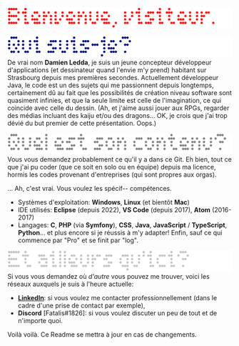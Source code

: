 ![Header](Readme_img/Header.png)

![Who am I?](Readme_img/WhoamI.png)
De vrai nom **Damien Ledda**, je suis un jeune concepteur développeur d'applications (et dessinateur quand l'envie m'y prend) habitant sur Strasbourg depuis mes premières secondes. Actuellement développeur Java, le code est un des sujets qui me passionnent depuis longtemps, certainement dû au fait que les possibilités de création niveau software sont quasiment infinies, et que la seule limite est celle de l'imagination, ce qui coincide avec celle du dessin. (Ah, et j'aime aussi jouer aux RPGs, regarder des médias incluant des kaiju et/ou des dragons... OK, je crois que j'ai trop dévié du but premier de cette présentation. Oops.)

![Content](Readme_img/Content.png)
Vous vous demandez probablement ce qu'il y a dans ce Git. Eh bien, tout ce que j'ai pu coder (que ce soit en solo ou en équipe) depuis ma licence, hormis les codes provenant d'entreprises (qui sont propres aux orgas).

... Ah, c'est vrai. Vous voulez les spécif-- compétences.
- Systèmes d'exploitation: **Windows**, **Linux** (et bientôt **Mac**)
- IDE utilisés: **Eclipse** (depuis 2022), **VS Code** (depuis 2017), **Atom** (2016-2017)
- Langages: **C**, **PHP** (via **Symfony**), **CSS**, **Java**, **JavaScript** / **TypeScript**, **Python**... et plus encore si je réussis à m'y adapter! Enfin, sauf ce qui commence par "Pro" et se finit par "log".

![Other links](Readme_img/OtherLinks.png)
Si vous vous demandez où *d'autre* vous pouvez me trouver, voici les réseaux auxquels je suis à l'heure actuelle:
- **[LinkedIn](https://www.linkedin.com/in/damien-ledda/)**: si vous voulez me contacter professionnellement (dans le cadre d'une prise de contact par exemple),
- **Discord** [Fatalis#1826]: si vous voulez discuter un peu de tout et de n'importe quoi.

Voilà voilà. Ce Readme se mettra à jour en cas de changements.
